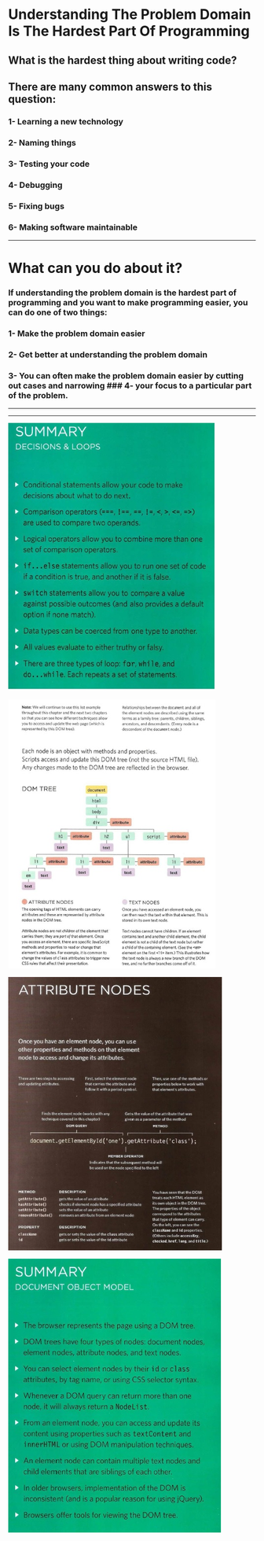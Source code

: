 
# Understanding The Problem Domain Is The Hardest Part Of Programming

## What is the hardest thing about writing code?

## There are many common answers to this question:

### 1- Learning a new technology
### 2- Naming things
### 3- Testing your code
### 4- Debugging
### 5- Fixing bugs
### 6- Making software maintainable
___________________________________________________________________________

# What can you do about it?
### If understanding the problem domain is the hardest part of programming and you want to make programming easier, you can do one of two things:

### 1- Make the problem domain easier
### 2- Get better at understanding the problem domain
### 3- You can often make the problem domain easier by cutting out cases and narrowing ### 4- your focus to a particular part of the problem.

__________________________________________________________________
_________________________________________________________________________________________



![.](pic6/1.jpg)


![.](pic6/2.jpg)


![.](pic6/3.jpg)


![.](pic6/4.jpg)

